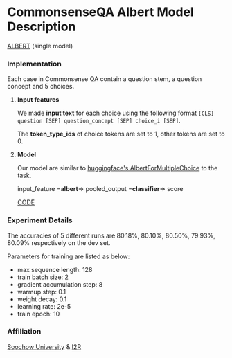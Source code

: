 # CommonsenseQA Albert Model Description

[ALBERT](https://arxiv.org/abs/1909.11942) (single model)

### Implementation

Each case in Commonsense QA contain a question stem, a question concept and 5 choices.

1.  **Input features**

    We made **input text** for each choice using the following format  `[CLS] question [SEP] question_concept [SEP] choice_i [SEP]`.

    The **token_type_ids** of choice tokens are set to 1, other tokens are set to 0.

2.  **Model**

    Our model are similar to [huggingface's AlbertForMultipleChoice](https://huggingface.co/transformers/_modules/transformers/models/albert/modeling_albert.html#AlbertForMultipleChoice.forward) to the task.

    input_feature =**albert**=> pooled_output =**classifier**=> score

    [CODE](https://github.com/Zaaachary/CSQA)

### Experiment Details

The accuracies of 5 different runs are 80.18%, 80.10%, 80.50%, 79.93%, 80.09% respectively on the dev set.

Parameters for training are listed as below:

-   max sequence length: 128
-   train batch size: 2
-   gradient accumulation step: 8
-   warmup step: 0.1
-   weight decay: 0.1
-   learning rate: 2e-5
-   train epoch: 10



### Affiliation

[Soochow University](https://www.suda.edu.cn/) & [I2R](https://www.a-star.edu.sg/i2r)
